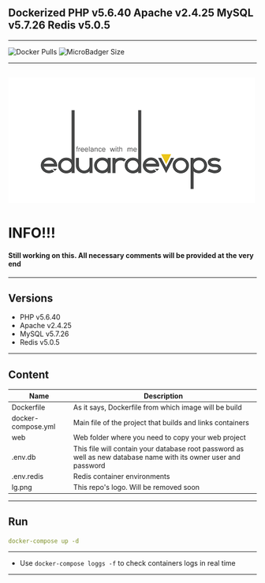 ## Dockerized PHP v5.6.40 Apache v2.4.25 MySQL v5.7.26 Redis v5.0.5
------

<img alt="Docker Pulls" src="https://img.shields.io/docker/pulls/eduardevops/php5.6.svg?style=plastic">
<img alt="MicroBadger Size" src="https://img.shields.io/microbadger/image-size/eduardevops/php5.6.svg">

------

![Logo](lg.png)
------

# INFO!!!
####  Still working on this. All necessary comments will be provided at the very end
------

## Versions
*	PHP v5.6.40
*	Apache v2.4.25
*	MySQL v5.7.26
*	Redis v5.0.5
------

## Content
Name| Description
------------ | -------------
Dockerfile | As it says, Dockerfile from which image will be build
docker-compose.yml  | Main file of the project that builds and links containers
web | Web folder where you need to copy your web project
.env.db | This file will contain your database root password as well as new database name with its owner user and password
.env.redis | Redis container environments
lg.png | This repo's logo. Will be removed soon
------

## Run
```yaml
docker-compose up -d
```
------

* Use `docker-compose loggs -f` to check containers logs in real time
------
